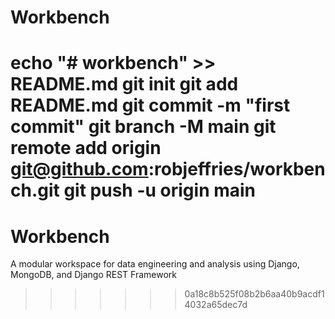 # Workbench

echo "# workbench" >> README.md
git init
git add README.md
git commit -m "first commit"
git branch -M main
git remote add origin git@github.com:robjeffries/workbench.git
git push -u origin main
=======
# Workbench
A modular workspace for data engineering and analysis using Django, MongoDB, and Django REST Framework
>>>>>>> 0a18c8b525f08b2b6aa40b9acdf14032a65dec7d
